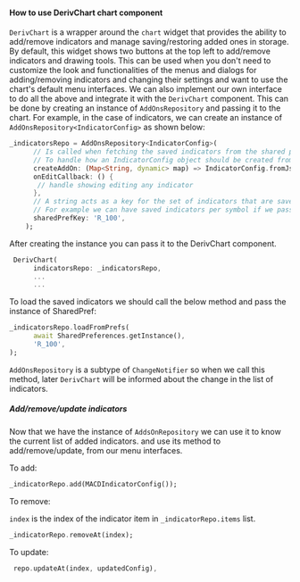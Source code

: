 #### How to use DerivChart chart component

`DerivChart` is a wrapper around the `chart` widget that provides the ability to add/remove indicators and manage saving/restoring added ones in storage.
By default, this widget shows two buttons at the top left to add/remove indicators and drawing tools. This can be used when you don't need to customize the look and functionalities of the menus and dialogs for adding/removing indicators and changing their settings and want to use the chart's default menu interfaces.
We can also implement our own interface to do all the above and integrate it with the `DerivChart` component.
This can be done by creating an instance of `AddOnsRepository` and passing it to the chart. For example, in the case of indicators, we can create an instance of `AddOnsRepository<IndicatorConfig>` as shown below:

```Dart
_indicatorsRepo = AddOnsRepository<IndicatorConfig>(
      // Is called when fetching the saved indicators from the shared preferences.
      // To handle how an IndicatorConfig object should be created from a saved JSON object.
      createAddOn: (Map<String, dynamic> map) => IndicatorConfig.fromJson(map),
      onEditCallback: () {
       // handle showing editing any indicator
      },
      // A string acts as a key for the set of indicators that are saved. so we can have a separate set of saved indicators per key
      // For example we can have saved indicators per symbol if we pass the symbol code every time it changes to the indicator repo.
      sharedPrefKey: 'R_100',
    );
```

After creating the instance you can pass it to the DerivChart component.

```Dart
 DerivChart(
      indicatorsRepo: _indicatorsRepo,
      ...
      ...
```

To load the saved indicators we should call the below method and pass the instance of SharedPref:

```Dart
_indicatorsRepo.loadFromPrefs(
      await SharedPreferences.getInstance(),
      'R_100',
);
```

`AddOnsRepository` is a subtype of `ChangeNotifier` so when we call this method, later `DerivChart` will be informed about the change in the list of indicators.

##### Add/remove/update indicators
Now that we have the instance of `AddsOnRepository` we can use it to know the current list of added indicators. and use its method to add/remove/update, from our menu interfaces.

To add:

```Dart
_indicatorRepo.add(MACDIndicatorConfig());
```

To remove: 

`index` is the index of the indicator item in `_indicatorRepo.items` list.

```Dart
_indicatorRepo.removeAt(index);
```

To update:

```Dart
 repo.updateAt(index, updatedConfig),
```
